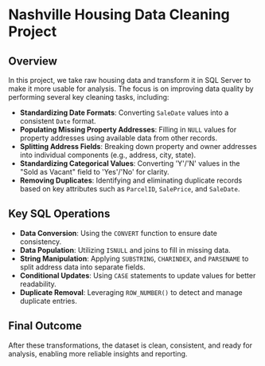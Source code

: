 # Nashville Housing Data Cleaning Project

## Overview

In this project, we take raw housing data and transform it in SQL Server to make it more usable for analysis. The focus is on improving data quality by performing several key cleaning tasks, including:

- **Standardizing Date Formats**: Converting `SaleDate` values into a consistent `Date` format.
- **Populating Missing Property Addresses**: Filling in `NULL` values for property addresses using available data from other records.
- **Splitting Address Fields**: Breaking down property and owner addresses into individual components (e.g., address, city, state).
- **Standardizing Categorical Values**: Converting 'Y'/'N' values in the "Sold as Vacant" field to 'Yes'/'No' for clarity.
- **Removing Duplicates**: Identifying and eliminating duplicate records based on key attributes such as `ParcelID`, `SalePrice`, and `SaleDate`.

## Key SQL Operations

- **Data Conversion**: Using the `CONVERT` function to ensure date consistency.
- **Data Population**: Utilizing `ISNULL` and joins to fill in missing data.
- **String Manipulation**: Applying `SUBSTRING`, `CHARINDEX`, and `PARSENAME` to split address data into separate fields.
- **Conditional Updates**: Using `CASE` statements to update values for better readability.
- **Duplicate Removal**: Leveraging `ROW_NUMBER()` to detect and manage duplicate entries.

## Final Outcome

After these transformations, the dataset is clean, consistent, and ready for analysis, enabling more reliable insights and reporting.
